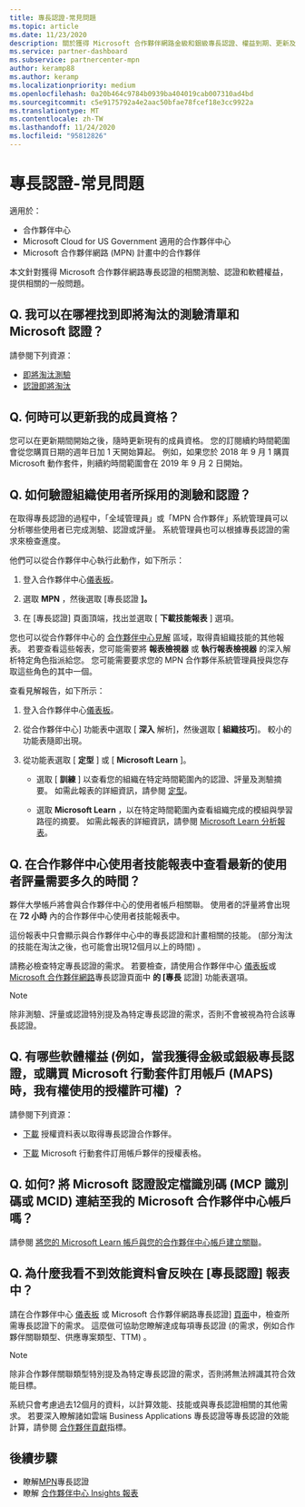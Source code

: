 ```yaml
---
title: 專長認證-常見問題
ms.topic: article
ms.date: 11/23/2020
description: 關於獲得 Microsoft 合作夥伴網路金級和銀級專長認證、權益到期、更新及啟用 Azure、雲端、Visual Studio 和技術及支援權益等相關問題的解答
ms.service: partner-dashboard
ms.subservice: partnercenter-mpn
author: keramp88
ms.author: keramp
ms.localizationpriority: medium
ms.openlocfilehash: 0a20b464c9784b0939ba404019cab007310ad4bd
ms.sourcegitcommit: c5e9175792a4e2aac50bfae78fcef18e3cc9922a
ms.translationtype: MT
ms.contentlocale: zh-TW
ms.lasthandoff: 11/24/2020
ms.locfileid: "95812826"
---
```

# <a name="competencies---frequently-asked-questions"></a>專長認證-常見問題

適用於：

- 合作夥伴中心
- Microsoft Cloud for US Government 適用的合作夥伴中心
- Microsoft 合作夥伴網路 (MPN) 計畫中的合作夥伴

本文針對獲得 Microsoft 合作夥伴網路專長認證的相關測驗、認證和軟體權益，提供相關的一般問題。

## <a name="q-where-can-i-find-the-list-of-exams-and-microsoft-certifications-being-retired"></a>Q. 我可以在哪裡找到即將淘汰的測驗清單和 Microsoft 認證？

請參閱下列資源：

- [即將淘汰測驗](/learn/certifications/retired-certification-exams)
- [認證即將淘汰](/learn/certifications/retired-certifications)

## <a name="q-when-can-i-renew-my-membership"></a>Q. 何時可以更新我的成員資格？

您可以在更新期間開始之後，隨時更新現有的成員資格。 您的訂閱續約時間範圍會從您購買日期的週年日加 1 天開始算起。 例如，如果您於 2018 年 9 月 1 購買 Microsoft 動作套件，則續約時間範圍會在 2019 年 9 月 2 日開始。

## <a name="q-how-can-i-verify-the-exams-and-certifications-taken-by-my-organizations-users"></a>Q. 如何驗證組織使用者所採用的測驗和認證？

在取得專長認證的過程中，「全域管理員」或「MPN 合作夥伴」系統管理員可以分析哪些使用者已完成測驗、認證或評量。 系統管理員也可以根據專長認證的需求來檢查進度。

他們可以從合作夥伴中心執行此動作，如下所示：

1. 登入合作夥伴中心[儀表板](https://partner.microsoft.com/dashboard)。

1. 選取 **MPN** ，然後選取 [專長認證 **]。**

1. 在 [專長認證] 頁面頂端，找出並選取 [ **下載技能報表** ] 選項。

您也可以從合作夥伴中心的 [合作夥伴中心見解](partner-center-insights.md) 區域，取得貴組織技能的其他報表。 若要查看這些報表，您可能需要將 **報表檢視器** 或 **執行報表檢視器** 的深入解析特定角色指派給您。 您可能需要要求您的 MPN 合作夥伴系統管理員授與您存取這些角色的其中一個。

查看見解報告，如下所示：

1. 登入合作夥伴中心[儀表板](https://partner.microsoft.com/dashboard)。

1. 從合作夥伴中心] 功能表中選取 [ **深入** 解析]，然後選取 [ **組織技巧**]。 較小的功能表隨即出現。

1. 從功能表選取 [ **定型** ] 或 [ **Microsoft Learn** ]。

   - 選取 [ **訓練** ] 以查看您的組織在特定時間範圍內的認證、評量及測驗摘要。 如需此報表的詳細資訊，請參閱 [定型](pci-training-dashboard.md)。

   - 選取 **Microsoft Learn** ，以在特定時間範圍內查看組織完成的模組與學習路徑的摘要。 如需此報表的詳細資訊，請參閱 [Microsoft Learn 分析報表](ms-learn-analytics.md)。

## <a name="q-how-long-does-it-take-to-see-the-latest-user-assessments-in-the-partner-center-user-skills-report"></a>Q. 在合作夥伴中心使用者技能報表中查看最新的使用者評量需要多久的時間？

夥伴大學帳戶將會與合作夥伴中心的使用者帳戶相關聯。 使用者的評量將會出現在 **72 小時** 內的合作夥伴中心使用者技能報表中。

這份報表中只會顯示與合作夥伴中心中的專長認證和計畫相關的技能。  (部分淘汰的技能在淘汰之後，也可能會出現12個月以上的時間) 。

請務必檢查特定專長認證的需求。 若要檢查，請使用合作夥伴中心 [儀表板](https://partner.microsoft.com/dashboard)或 [Microsoft 合作夥伴網路](https://partner.microsoft.com/membership/competencies)專長認證頁面中 **的 [專長** 認證] 功能表選項。

> [!NOTE]
> 除非測驗、評量或認證特別提及為特定專長認證的需求，否則不會被視為符合該專長認證。

## <a name="q-what-are-the-software-benefits-such-as-license-use-rights-that-i-am-entitled-to-when-i-achieve-a-gold-or-silver-competency-or-buy-a-microsoft-action-pack-subscription-maps"></a>Q. 有哪些軟體權益 (例如，當我獲得金級或銀級專長認證，或購買 Microsoft 行動套件訂用帳戶 (MAPS) 時，我有權使用的授權許可權) ？

請參閱下列資源：

- [下載](https://assetsprod.microsoft.com/mpn-maps-software-iur-competency-license-table.docx) 授權資料表以取得專長認證合作夥伴。

- [下載](https://assetsprod.microsoft.com/en-us/microsoft-action-pack-license-table.pdf) Microsoft 行動套件訂用帳戶夥伴的授權表格。

## <a name="q-how-do-i-link-a-microsoft-certification-profile-id-mcp-id-or-mcid-to-my-microsoft-partner-center-account"></a>Q. 如何? 將 Microsoft 認證設定檔識別碼 (MCP 識別碼或 MCID) 連結至我的 Microsoft 合作夥伴中心帳戶嗎？

請參閱 [將您的 Microsoft Learn 帳戶與您的合作夥伴中心帳戶建立關聯](ms-learn-associate.md)。

## <a name="q-why-cant-i-see-the-performance-data-reflected-under-the-competencies-kpis-report"></a>Q. 為什麼我看不到效能資料會反映在 [專長認證] 報表中？

請在合作夥伴中心 [儀表板](https://partner.microsoft.com/dashboard) 或 Microsoft 合作夥伴網路專長認證] [頁面](https://partner.microsoft.com/membership/competencies)中，檢查所需專長認證下的需求。 這麼做可協助您瞭解達成每項專長認證 (的需求，例如合作夥伴關聯類型、供應專案類型、TTM) 。

> [!NOTE]
> 除非合作夥伴關聯類型特別提及為特定專長認證的需求，否則將無法辨識其符合效能目標。
>
> 系統只會考慮過去12個月的資料，以計算效能、技能或與專長認證相關的其他需求。 若要深入瞭解諸如雲端 Business Applications 專長認證等專長認證的效能計算，請參閱 [合作夥伴貢獻](partner-contribution-indicators.md)指標。

## <a name="next-steps"></a>後續步驟

- 瞭解[MPN](learn-about-competencies.md)專長認證
- 瞭解 [合作夥伴中心 Insights 報表](partner-center-insights.md)
